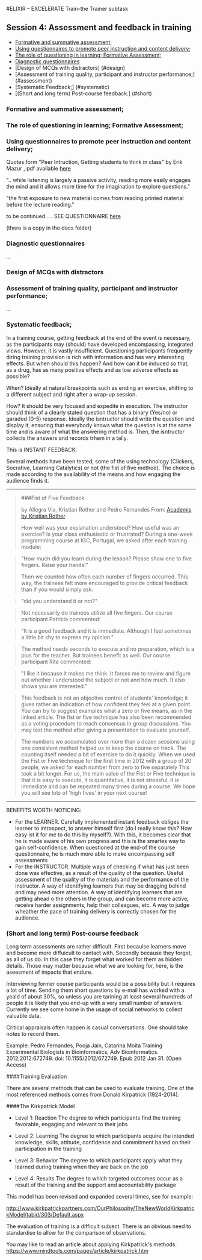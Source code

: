 #ELIXIR – EXCELERATE Train-the Trainer subtask

## Session 4: Assessment and feedback in training

* [Formative and summative assessment;](#formative)
* [Using questionnaires to promote peer instruction and content delivery;](#using)
* [The role of questioning in learning; Formative Assessment;](#role)
* [Diagnostic questionnaires](#diagnostic)
* [Design of MCQs with distractors] (#design)
* [Assessment of training quality, participant and instructor performance;] (#assessment)
* [Systematic Feedback;] (#systematic)
* [(Short and long term) Post-course feedback.] (#short)


<a name="formative"></a>
### Formative and summative assessment;
<a name="role"></a>
### The role of questioning in learning; Formative Assessment;
<a name="using"></a>
### Using questionnaires to promote peer instruction and content delivery;
Quotes form "Peer Intruction, Getting students to think in class" by Erik Mazur , pdf available [here](http://mazur.harvard.edu/sentFiles/Mazur_274537.pdf)

".. while listening is largely a passive activity, reading more easily engages the mind and it allows more time for the imagination to explore questions." 

"the first exposure to new material comes from reading printed material before the lecture reading." 


to be continued .... SEE QUESTIONNAIRE [here](http://mazur.harvard.edu/sentFiles/Mazur_274537.pdf)

(there is a copy in the docs folder)


<a name="diagnostic"></a>
### Diagnostic questionnaires
...

<a name="design"></a>
### Design of MCQs with distractors
<a name="assessment"></a>
### Assessment of training quality, participant and instructor performance;
...

<a name="systematic"></a>
### Systematic feedback;

In a training course, getting feedback at the end of the event is necessary, as the participants may (should) have developed encompassing, integrated views. However, it is vastly insufficient. Questioning participants frequently diring training provision is rich with information and has very interesting effects. But when should this happen? And how can it be induced so that, as a drug, has as many positive effects  and as low adverse effects as possible?

When? Ideally at natural breakpoints such as ending an exercise, shifting to a different subject and right after a wrap-up session.

How? It should be very focused and expedite in execution. The instructor should think of a clearly stated question that has a binary (Yes/no) or garaded (0-5) response. Ideally the isntructor should write the question and display it, ensuring that everybody knows what the question is at the same time and is aware of what the answering method is. Then, the isntructor collects the answers and records trhem in a tally. 

This is INSTANT FEEDBACK. 

Several methods have been tested, some of the using technology (Clickers, Socrative, Learning Catalytics) or not (the fist of five method). The choice is made according to the availability of the means and how engaging the audience finds it.

---
>###Fist of Five Feedback
>
>by Allegra Via, Kristian Rother and Pedro Fernandes
>From: [Academis by Kristian Rother](http://www.academis.sites.djangoeurope.com/blog/posts/recipe-fist-or-five/).
>
>
>How well was your explanation understood? How useful was an exercise? Is your class enthusiastic or frustrated? During a one-week programming course at IGC, Portugal,  we asked after each training module:

>"How much did you learn during the lesson? Please show one to five fingers. Raise your hands!"
>
>Then we counted how often each number of fingers occurred. This way, the trainees felt more encouraged to provide critical feedback than if you would simply ask:

>"did you understand it or not?"

>Not necessarily do trainees utilize all five fingers. Our course participant Patricia commented:

>"It is a good feedback and it is immediate. Although I feel sometimes a little bit shy to express my opinion."

>The method needs seconds to execute and no preparation, which is a plus for the teacher. But trainees benefit as well. Our course participant Rita commented:

>"I like it because it makes me think. It forces me to review and figure out whether I understood the subject or not and how much. It also shows you are interested."

>This feedback is not an objective control of students' knowledge; it gives rather an indication of how confident they feel at a given point. You can try to suggest examples what a zero or five means, as in the linked article. The fist or five technique has also been recommended as a voting procedure to reach consensus in group discussions. You may test the method after giving a presentation to evaluate yourself.

>The numbers we accumulated over more than a dozen sessions using one consistent method helped us to keep the course on track. The counting itself needed a bit of exercise to do it quickly. When we used the Fist or Five technique for the first time in 2012 with a group of 20 people, we asked for each number from zero to five separately This took a bit longer. For us, the main value of the Fist or Five technique is that it is easy to execute, it is quantitative, it is not stressful, it is immediate and can be repeated many times during a course. We hope you will see lots of 'high fives' in your next course!

---


BENEFITS WORTH NOTICING:

* For the LEARNER. Carefully implemented instant feedback obliges the learner to introspect, to answer himself first (do I really know this? How easy ist it for me to do this by myself?). With this, it becomes clear that he is made aware of his own progress and this is the smartes way to gain self-confidence. When questioned at the end-of the course questionnaire, he is much more able to make encompassing self assessments
* For the INSTRUCTOR. Multiple ways of checking if what has just been done was effective, as a result of the quality of the question. Useful assessment of the quality of the materials and the performance of the instructor. A way of identifying learners that may be dragging behind and may need more attention. A way of identifying learners that are getting ahead o the others in the group, and can become more active, receive harder assignments, help their colleagues, etc. A way to judge wheather the pace of training delivery is correctly chosen for the audience.

<a name="short"></a>
### (Short and long term) Post-course feedback

Long term assessments are rather difficult. First becaulse learners move and become more diffuicult to cantact with. Secondly because they forget, as all of us do. In this case they forget what worked for them as hidden details. Those may matter because what we are looking for, here, is the aseesment of impacts that endure.

Interviewing former course participants would be a possibility but it requires a lot of time. Sending them short questions by e-mail has worked  with a yeald of about 30%, so unless you are tarining at least several hundreds of people it is likely that you end-up with a very small number of answers. Currently we see some home in the usage of social networks to collect valuable data.

Critical appraisals often happen is casual conversations. One should take notes to record them.

Example: Pedro Fernandes, Pooja Jain, Catarina Moita Training Experimental Biologists
in Bioinformatics, Adv Bioinformatics. 2012;2012:672749. doi:
10.1155/2012/672749. Epub 2012 Jan 31. (Open Access)


####Training Evaluation

There are several methods that can be used to evaluate training. One of the most referenced methods comes from Donald Kirpatrick (1924-2014).

####The Kirkpatrick Model

- Level 1: Reaction
The degree to which participants find the training favorable, engaging and relevant to their jobs

- Level 2: Learning
The degree to which participants acquire the intended knowledge, skills, attitude, confidence and commitment based on their participation in the training

- Level 3: Behavior
The degree to which participants apply what they learned during training when they are back on the job

- Level 4: Results
The degree to which targeted outcomes occur as a result of the training and the support and accountability package

This model has been revised and expanded several times, see for example:

http://www.kirkpatrickpartners.com/OurPhilosophy/TheNewWorldKirkpatrickModel/tabid/303/Default.aspx

The evaluation of training is a difficult subject. There is an obvious need to standardise to allow for the comparison of observations.

You may like to read an article about applying Kirkpatrick's methods. https://www.mindtools.com/pages/article/kirkpatrick.htm

